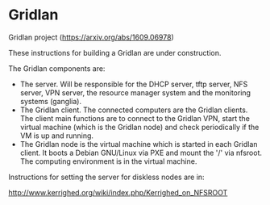 # Gridlan
Gridlan project (https://arxiv.org/abs/1609.06978)

These instructions for building a Gridlan are under construction.

The Gridlan components are:

* The server. Will be responsible for the DHCP server, tftp server, NFS server, VPN server, the resource manager system and the monitoring systems (ganglia). 
* The Gridlan client. The connected computers are the Gridlan clients. The client main functions are to connect to the Gridlan VPN, start the virtual machine (which is the Gridlan node) and check periodically if the VM is up and running.
* The Gridlan node is the virtual machine which is started in each Gridlan client. It boots a Debian GNU/Linux via PXE and mount the '/' via nfsroot. The computing environment is in the virtual machine.

Instructions for setting the server for diskless nodes are in:

http://www.kerrighed.org/wiki/index.php/Kerrighed_on_NFSROOT
